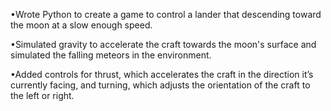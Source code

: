 •Wrote Python to create a game to control a lander that descending toward the moon at a slow enough speed.

•Simulated gravity to accelerate the craft towards the moon's surface and simulated the falling meteors in the environment.

•Added controls for thrust, which accelerates the craft in the direction it’s currently facing, and turning, which adjusts the orientation of the craft to the left or right.